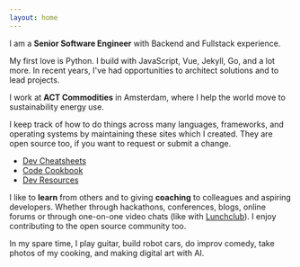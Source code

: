 ```yaml
---
layout: home
---
```


I am a **Senior Software Engineer** with Backend and Fullstack experience.

My first love is Python. I build with JavaScript, Vue, Jekyll, Go, and a lot more. In recent years, I've had opportunities to architect solutions and to lead projects.

I work at **ACT Commodities** in Amsterdam, where I help the world move to sustainability energy use.

I keep track of how to do things across many languages, frameworks, and operating systems by maintaining these sites which I created. They are open source too, if you want to request or submit a change.

- [Dev Cheatsheets](https://micahelcurrin.github.io/dev-cheatsheets)
- [Code Cookbook](https://micahelcurrin.github.io/code-cookbook)
- [Dev Resources](https://micahelcurrin.github.io/dev-resources)

I like to **learn** from others and to giving **coaching** to colleagues and aspiring developers. Whether through hackathons, conferences, blogs, online forums or through one-on-one video chats (like with [Lunchclub][]). I enjoy contributing to the open source community too.

In my spare time, I play guitar, build robot cars, do improv comedy, take photos of my cooking, and making digital art with AI.

[Lunchclub]: https://lunchclub.com/?invite_code=michaelc132
